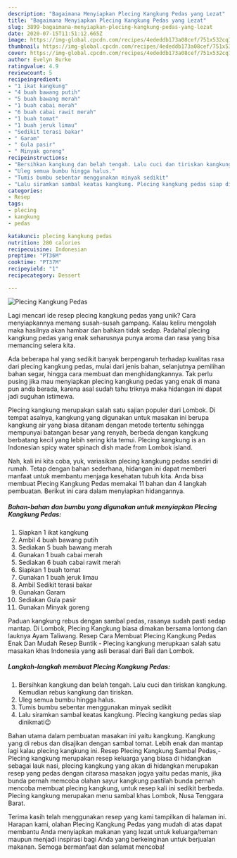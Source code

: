 ```yaml
---
description: "Bagaimana Menyiapkan Plecing Kangkung Pedas yang Lezat"
title: "Bagaimana Menyiapkan Plecing Kangkung Pedas yang Lezat"
slug: 3899-bagaimana-menyiapkan-plecing-kangkung-pedas-yang-lezat
date: 2020-07-15T11:51:12.665Z
image: https://img-global.cpcdn.com/recipes/4ededdb173a08cef/751x532cq70/plecing-kangkung-pedas-foto-resep-utama.jpg
thumbnail: https://img-global.cpcdn.com/recipes/4ededdb173a08cef/751x532cq70/plecing-kangkung-pedas-foto-resep-utama.jpg
cover: https://img-global.cpcdn.com/recipes/4ededdb173a08cef/751x532cq70/plecing-kangkung-pedas-foto-resep-utama.jpg
author: Evelyn Burke
ratingvalue: 4.9
reviewcount: 5
recipeingredient:
- "1 ikat kangkung"
- "4 buah bawang putih"
- "5 buah bawang merah"
- "1 buah cabai merah"
- "6 buah cabai rawit merah"
- "1 buah tomat"
- "1 buah jeruk limau"
- "Sedikit terasi bakar"
- " Garam"
- " Gula pasir"
- " Minyak goreng"
recipeinstructions:
- "Bersihkan kangkung dan belah tengah. Lalu cuci dan tiriskan kangkung. Kemudian rebus kangkung dan tiriskan."
- "Uleg semua bumbu hingga halus."
- "Tumis bumbu sebentar menggunakan minyak sedikit"
- "Lalu siramkan sambal keatas kangkung. Plecing kangkung pedas siap dinikmati😉"
categories:
- Resep
tags:
- plecing
- kangkung
- pedas

katakunci: plecing kangkung pedas 
nutrition: 280 calories
recipecuisine: Indonesian
preptime: "PT36M"
cooktime: "PT37M"
recipeyield: "1"
recipecategory: Dessert

---
```



![Plecing Kangkung Pedas](https://img-global.cpcdn.com/recipes/4ededdb173a08cef/751x532cq70/plecing-kangkung-pedas-foto-resep-utama.jpg)

Lagi mencari ide resep plecing kangkung pedas yang unik? Cara menyiapkannya memang susah-susah gampang. Kalau keliru mengolah maka hasilnya akan hambar dan bahkan tidak sedap. Padahal plecing kangkung pedas yang enak seharusnya punya aroma dan rasa yang bisa memancing selera kita.

Ada beberapa hal yang sedikit banyak berpengaruh terhadap kualitas rasa dari plecing kangkung pedas, mulai dari jenis bahan, selanjutnya pemilihan bahan segar, hingga cara membuat dan menghidangkannya. Tak perlu pusing jika mau menyiapkan plecing kangkung pedas yang enak di mana pun anda berada, karena asal sudah tahu triknya maka hidangan ini dapat jadi suguhan istimewa.

Plecing kangkung merupakan salah satu sajian populer dari Lombok. Di tempat asalnya, kangkung yang digunakan untuk masakan ini berupa kangkung air yang biasa ditanam dengan metode tertentu sehingga mempunyai batangan besar yang renyah, berbeda dengan kangkung berbatang kecil yang lebih sering kita temui. Plecing kangkung is an Indonesian spicy water spinach dish made from Lombok island.


Nah, kali ini kita coba, yuk, variasikan plecing kangkung pedas sendiri di rumah. Tetap dengan bahan sederhana, hidangan ini dapat memberi manfaat untuk membantu menjaga kesehatan tubuh kita. Anda bisa membuat Plecing Kangkung Pedas memakai 11 bahan dan 4 langkah pembuatan. Berikut ini cara dalam menyiapkan hidangannya.

<!--inarticleads1-->

##### Bahan-bahan dan bumbu yang digunakan untuk menyiapkan Plecing Kangkung Pedas:

1. Siapkan 1 ikat kangkung
1. Ambil 4 buah bawang putih
1. Sediakan 5 buah bawang merah
1. Gunakan 1 buah cabai merah
1. Sediakan 6 buah cabai rawit merah
1. Siapkan 1 buah tomat
1. Gunakan 1 buah jeruk limau
1. Ambil Sedikit terasi bakar
1. Gunakan  Garam
1. Sediakan  Gula pasir
1. Gunakan  Minyak goreng


Paduan kangkung rebus dengan sambal pedas, rasanya sudah pasti sedap mantap. Di Lombok, Plecing Kangkung biasa dimakan bersama lontong dan lauknya Ayam Taliwang. Resep Cara Membuat Plecing Kangkung Pedas Enak Dan Mudah Resep Buntik - Plecing kangkung merupkaan salah satu masakan khas Indonesia yang asli berasal dari Bali dan Lombok. 

<!--inarticleads2-->

##### Langkah-langkah membuat Plecing Kangkung Pedas:

1. Bersihkan kangkung dan belah tengah. Lalu cuci dan tiriskan kangkung. Kemudian rebus kangkung dan tiriskan.
1. Uleg semua bumbu hingga halus.
1. Tumis bumbu sebentar menggunakan minyak sedikit
1. Lalu siramkan sambal keatas kangkung. Plecing kangkung pedas siap dinikmati😉


Bahan utama dalam pembuatan masakan ini yaitu kangkung. Kangkung yang di rebus dan disajikan dengan sambal tomat. Lebih enak dan mantap lagi kalau plecing kangkung ini. Resep Plecing Kangkung Sambal Pedas,- Plecing kangkung merupakan resep keluarga yang biasa di hidangkan sebagai lauk nasi, plecing kangkung yang akan di hidangkan merupakan resep yang pedas dengan citarasa masakan jogya yaitu pedas manis, jika bunda pernah memcoba olahan sayur kangkung pastilah bunda pernah mencoba membuat plecing kangkung, untuk resep kali ini sedikit berbeda. Plecing kangkung merupakan menu sambal khas Lombok, Nusa Tenggara Barat. 

Terima kasih telah menggunakan resep yang kami tampilkan di halaman ini. Harapan kami, olahan Plecing Kangkung Pedas yang mudah di atas dapat membantu Anda menyiapkan makanan yang lezat untuk keluarga/teman maupun menjadi inspirasi bagi Anda yang berkeinginan untuk berjualan makanan. Semoga bermanfaat dan selamat mencoba!
